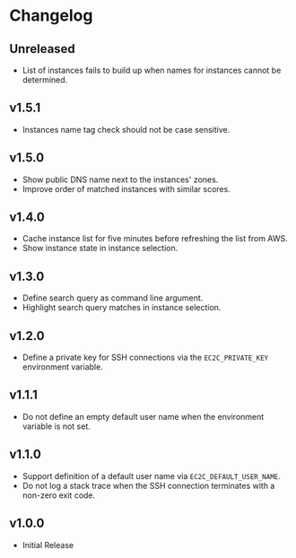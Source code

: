 # Changelog

## Unreleased
 - List of instances fails to build up when names for instances cannot be determined.

## v1.5.1
 - Instances name tag check should not be case sensitive.

## v1.5.0
 - Show public DNS name next to the instances' zones.
 - Improve order of matched instances with similar scores.

## v1.4.0
 - Cache instance list for five minutes before refreshing the list from AWS.
 - Show instance state in instance selection.

## v1.3.0
 - Define search query as command line argument.
 - Highlight search query matches in instance selection.

## v1.2.0
 - Define a private key for SSH connections via the `EC2C_PRIVATE_KEY` environment variable.

## v1.1.1
 - Do not define an empty default user name when the environment variable is not set.

## v1.1.0
 - Support definition of a default user name via `EC2C_DEFAULT_USER_NAME`.
 - Do not log a stack trace when the SSH connection terminates with a non-zero exit code.

## v1.0.0
 - Initial Release

